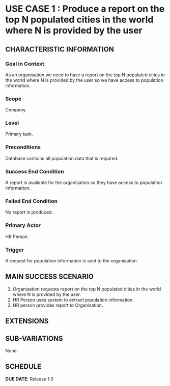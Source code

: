 # USE CASE 1 : Produce a report on the top N populated cities in the world where N is provided by the user
## CHARACTERISTIC INFORMATION

### Goal in Context

As an organisation we need to have a report on the top N populated cities in the world where N is provided by the user so we have access to population information.
### Scope

Company.

### Level

Primary task.

### Preconditions

Database contains all population data that is required.

### Success End Condition

A report is available for the organisation so they have access to population information.

### Failed End Condition

No report is produced.

### Primary Actor

HR Person

### Trigger

A request for population information is sent to the organisation.

## MAIN SUCCESS SCENARIO

1. Organisation requests report on the top N populated cities in the world where N is provided by the user.
2. HR Person uses system to extract population information.
3. HR person provides report to Organisation.


## EXTENSIONS


## SUB-VARIATIONS

None.

## SCHEDULE

**DUE DATE**: Release 1.0